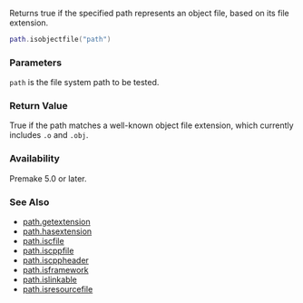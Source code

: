 Returns true if the specified path represents an object file, based on its file extension.

```lua
path.isobjectfile("path")
```

### Parameters ###

`path` is the file system path to be tested.


### Return Value ###

True if the path matches a well-known object file extension, which currently includes `.o` and `.obj`.


### Availability ###

Premake 5.0 or later.


### See Also ###

* [path.getextension](path.getextension.md)
* [path.hasextension](path.hasextension.md)
* [path.iscfile](path.iscfile.md)
* [path.iscppfile](path.iscppfile.md)
* [path.iscppheader](path.iscppheader.md)
* [path.isframework](path.isframework.md)
* [path.islinkable](path.islinkable.md)
* [path.isresourcefile](path.isresourcefile.md)
